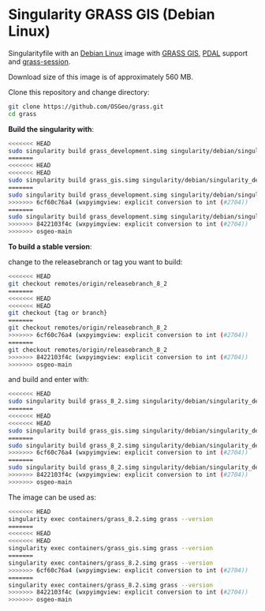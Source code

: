 # Singularity GRASS GIS (Debian Linux)

Singularityfile with an [Debian Linux](https://www.debian.org/) image with
[GRASS GIS](https://grass.osgeo.org/), [PDAL](https://pdal.io) support and
[grass-session](https://github.com/zarch/grass-session/).

Download size of this image is of approximately 560 MB.

Clone this repository and change directory:

```bash
git clone https://github.com/OSGeo/grass.git
cd grass
```

__Build the singularity with__:

```bash
<<<<<<< HEAD
sudo singularity build grass_development.simg singularity/debian/singularity_debian
=======
<<<<<<< HEAD
<<<<<<< HEAD
sudo singularity build grass_gis.simg singularity/debian/singularity_debian
=======
sudo singularity build grass_development.simg singularity/debian/singularity_debian
>>>>>>> 6cf60c76a4 (wxpyimgview: explicit conversion to int (#2704))
=======
sudo singularity build grass_development.simg singularity/debian/singularity_debian
>>>>>>> 8422103f4c (wxpyimgview: explicit conversion to int (#2704))
>>>>>>> osgeo-main
```

__To build a stable version__:

change to the releasebranch or tag you want to build:

```bash
<<<<<<< HEAD
git checkout remotes/origin/releasebranch_8_2
=======
<<<<<<< HEAD
<<<<<<< HEAD
git checkout {tag or branch}
=======
git checkout remotes/origin/releasebranch_8_2
>>>>>>> 6cf60c76a4 (wxpyimgview: explicit conversion to int (#2704))
=======
git checkout remotes/origin/releasebranch_8_2
>>>>>>> 8422103f4c (wxpyimgview: explicit conversion to int (#2704))
>>>>>>> osgeo-main
```

and build and enter with:

```bash
<<<<<<< HEAD
sudo singularity build grass_8_2.simg singularity/debian/singularity_debian
=======
<<<<<<< HEAD
<<<<<<< HEAD
sudo singularity build grass_gis.simg singularity/debian/singularity_debian
=======
sudo singularity build grass_8_2.simg singularity/debian/singularity_debian
>>>>>>> 6cf60c76a4 (wxpyimgview: explicit conversion to int (#2704))
=======
sudo singularity build grass_8_2.simg singularity/debian/singularity_debian
>>>>>>> 8422103f4c (wxpyimgview: explicit conversion to int (#2704))
>>>>>>> osgeo-main
```

The image can be used as:

```bash
<<<<<<< HEAD
singularity exec containers/grass_8.2.simg grass --version
=======
<<<<<<< HEAD
<<<<<<< HEAD
singularity exec containers/grass_gis.simg grass --version
=======
singularity exec containers/grass_8.2.simg grass --version
>>>>>>> 6cf60c76a4 (wxpyimgview: explicit conversion to int (#2704))
=======
singularity exec containers/grass_8.2.simg grass --version
>>>>>>> 8422103f4c (wxpyimgview: explicit conversion to int (#2704))
>>>>>>> osgeo-main
```
